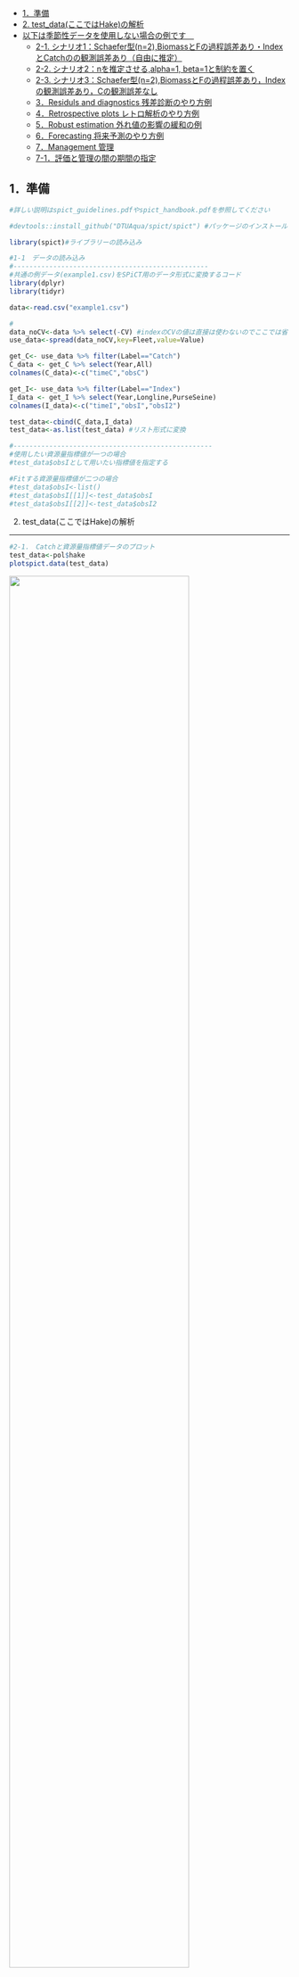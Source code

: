 -   [1．準備](#準備)
-   [2. test\_data(ここではHake)の解析](#test_dataここではhakeの解析)
-   [以下は季節性データを使用しない場合の例です　](#以下は季節性データを使用しない場合の例です)
    -   [2-1.
        シナリオ1：Schaefer型(n=2),BiomassとFの過程誤差あり・IndexとCatchのの観測誤差あり（自由に推定）](#シナリオ1schaefer型n2biomassとfの過程誤差ありindexとcatchのの観測誤差あり自由に推定)
    -   [2-2. シナリオ2：nを推定させる,alpha=1,
        beta=1と制約を置く](#シナリオ2nを推定させるalpha1-beta1と制約を置く)
    -   [2-3.
        シナリオ3：Schaefer型(n=2),BiomassとFの過程誤差あり，Indexの観測誤差あり，Cの観測誤差なし](#シナリオ3schaefer型n2biomassとfの過程誤差ありindexの観測誤差ありcの観測誤差なし)
    -   [3．Residuls and diagnostics
        残差診断のやり方例](#residuls-and-diagnostics-残差診断のやり方例)
    -   [4．Retrospective plots
        レトロ解析のやり方例](#retrospective-plots-レトロ解析のやり方例)
    -   [5．Robust estimation
        外れ値の影響の緩和の例](#robust-estimation-外れ値の影響の緩和の例)
    -   [6．Forecasting
        将来予測のやり方例](#forecasting-将来予測のやり方例)
    -   [7．Management 管理](#management-管理)
    -   [7-1．評価と管理の間の期間の指定](#評価と管理の間の期間の指定)

1．準備
-------

``` r
#詳しい説明はspict_guidelines.pdfやspict_handbook.pdfを参照してください

#devtools::install_github("DTUAqua/spict/spict") #パッケージのインストール

library(spict)#ライブラリーの読み込み  

#1-1　データの読み込み  
#-------------------------------------------------
#共通の例データ(example1.csv)をSPiCT用のデータ形式に変換するコード
library(dplyr)
library(tidyr)

data<-read.csv("example1.csv")

#
data_noCV<-data %>% select(-CV) #indexのCVの値は直接は使わないのでここでは省くが，guidelineに記載があるように，logsdiの事前分布として指定することもできる．そのときはlogalphaやlogbetaの事前分布の指定は取り除く
use_data<-spread(data_noCV,key=Fleet,value=Value)

get_C<- use_data %>% filter(Label=="Catch")
C_data <- get_C %>% select(Year,All)
colnames(C_data)<-c("timeC","obsC")

get_I<- use_data %>% filter(Label=="Index")
I_data <- get_I %>% select(Year,Longline,PurseSeine)
colnames(I_data)<-c("timeI","obsI","obsI2")

test_data<-cbind(C_data,I_data)
test_data<-as.list(test_data) #リスト形式に変換　

#--------------------------------------------------
#使用したい資源量指標値が一つの場合
#test_data$obsIとして用いたい指標値を指定する

#Fitする資源量指標値が二つの場合
#test_data$obsI<-list()
#test_data$obsI[[1]]<-test_data$obsI
#test_data$obsI[[2]]<-test_data$obsI2　
```

2. test\_data(ここではHake)の解析
---------------------------------

``` r
#2-1.　Catchと資源量指標値データのプロット  
test_data<-pol$hake
plotspict.data(test_data)
```

<img src="SPiCT_how_to_files/figure-markdown_github/plot_C_I-1.png" width="80%" />

``` r
# 2-2.　time intervalの指定/確認  
inp<-check.inp(test_data)
inp$dtc #time-intervalの指定．特に指定しない場合は，データの最初の観察値を1とし，その次の観察値は1年後とみなされるのでtime-intervalは1となる.もし四半期のデータなら，inp$dtc<-0.25と指定する
```

     [1] 1 1 1 1 1 1 1 1 1 1 1 1 1 1 1 1 1 1 1 1 1 1 1 1

以下は季節性データを使用しない場合の例です　
============================================

2-1. シナリオ1：Schaefer型(n=2),BiomassとFの過程誤差あり・IndexとCatchのの観測誤差あり（自由に推定）
----------------------------------------------------------------------------------------------------

``` r
 inp <- test_data

 #shape parameterを固定したい場合は下記で定める
 inp$priors$logn<-c(log(2),1e-3) #shape parameter=2 Schaefer型にshape parameterを固定
 
 #その他の過程誤差，観測誤差に関してはとりあえずデフォルトのゆるいpriorをあてて推定させてみる
 #(どんなゆるいpriorをあてているかはsummaryを実行したときのPriorsというところに出てくる)
 
 #実行するためのコマンド
 res_hake2<-fit.spict(inp)

 #結果を要約する
 summary(res_hake2)
```

    Convergence: 0  MSG: both X-convergence and relative convergence (5)
    Objective function at optimum: -2.8079635
    Euler time step (years):  1/16 or 0.0625
    Nobs C: 24,  Nobs I1: 24

    Priors
         logn  ~  dnorm[log(2), 0.001^2] (fixed)
     logalpha  ~  dnorm[log(1), 2^2]
      logbeta  ~  dnorm[log(1), 2^2]

    Model parameter estimates w 95% CI 
                estimate        cilow        ciupp    log.est  
     alpha     0.6057577    0.0777672    4.7184727 -0.5012753  
     beta      0.4787822    0.1907514    1.2017341 -0.7365094  
     r         0.4643762    0.3096574    0.6963995 -0.7670603  
     rc        0.4643755    0.3096563    0.6963999 -0.7670618  
     rold      0.4643748    0.3096522    0.6964069 -0.7670634  
     m       279.5169464  224.3535080  348.2438231  5.6330629  
     K      2407.6790324 1601.0116610 3620.7845730  7.7864185  
     q         0.0003888    0.0002318    0.0006522 -7.8524600  
     n         2.0000031    1.9960870    2.0039269  0.6931487  
     sdb       0.0774072    0.0334233    0.1792723 -2.5586751  
     sdf       0.3987663    0.2541566    0.6256557 -0.9193799  
     sdi       0.0468900    0.0125740    0.1748591 -3.0599504  
     sdc       0.1909222    0.0997700    0.3653530 -1.6558893  
     
    Deterministic reference points (Drp)
               estimate       cilow        ciupp   log.est  
     Bmsyd 1203.8402386 800.5052404 1810.3957938  7.093272  
     Fmsyd    0.2321877   0.1548281    0.3481999 -1.460209  
     MSYd   279.5169464 224.3535080  348.2438231  5.633063  
    Stochastic reference points (Srp)
               estimate      cilow        ciupp   log.est rel.diff.Drp  
     Bmsys 1193.8994590 793.482204 1796.3804496  7.084980 -0.008326312  
     Fmsys    0.2307156   0.153918    0.3458314 -1.466570 -0.006380764  
     MSYs   275.4366060 221.838588  341.9843443  5.618358 -0.014814082  

    States w 95% CI (inp$msytype: s)
                        estimate        cilow        ciupp    log.est  
     B_1988.94      1678.5857253 1001.8110774 2812.5562801  7.4257069  
     F_1988.94         0.1249674    0.0579310    0.2695763 -2.0797027  
     B_1988.94/Bmsy    1.4059691    1.1449356    1.7265155  0.3407268  
     F_1988.94/Fmsy    0.5416511    0.2804645    1.0460712 -0.6131333  

    Predictions w 95% CI (inp$msytype: s)
                      prediction        cilow        ciupp    log.est  
     B_1990.00      1697.9521532 1007.3274155 2862.0699390  7.4371782  
     F_1990.00         0.1249675    0.0410367    0.3805588 -2.0797013  
     B_1990.00/Bmsy    1.4221902    1.1217736    1.8030599  0.3521981  
     F_1990.00/Fmsy    0.5416518    0.1913925    1.5329058 -0.6131318  
     Catch_1989.00   211.0506958  104.3218557  426.9708962  5.3520984  
     E(B_inf)       1724.3530870           NA           NA  7.4526072  

``` r
 #ちなみに結果に表示されるr,rold,rcの中身は r = m⁄K nn⁄(n-1), rold = | m⁄K nn⁄(n-1)1⁄(n-1) |,rc = | m⁄K n1⁄(n-1) 2 |.必要なのはr
```

``` r
# plot results
plot(res_hake2) #全体的な結果のプロット
```

<img src="SPiCT_how_to_files/figure-markdown_github/hake_fit2-1.png" width="80%" />

``` r
plotspict.priors(res_hake2)#shape parameter(n)とalpha,betaの事前分布と事後分布
```

<img src="SPiCT_how_to_files/figure-markdown_github/hake_fit2-2.png" width="80%" />

2-2. シナリオ2：nを推定させる,alpha=1, beta=1と制約を置く
---------------------------------------------------------

``` r
 inp <- test_data

 inp$priors$logbeta<-c(log(1),0.001^2) #betaに関するパラメータをfix. beta=1に固定
 inp$priors$logalpha<-c(log(1),0.001^2) #alphaに関するパラメータをfix. beta=1に固定
 
 #inp$priors$logalpha<-c(1,1,0) #alphaに関するpriorをなくす場合の設定
 #inp$priors$logbeta<-c(1,1,0)#betaに関するpriorをなくす場合の設定
 
 res_hake3<-fit.spict(inp)

# summary of result
 summary(res_hake3)
```

    Convergence: 0  MSG: relative convergence (4)
    Objective function at optimum: -23.0742227
    Euler time step (years):  1/16 or 0.0625
    Nobs C: 24,  Nobs I1: 24

    Priors
      logbeta  ~  dnorm[log(1), 0^2] (fixed)
     logalpha  ~  dnorm[log(1), 0^2] (fixed)
         logn  ~  dnorm[log(2), 2^2]

    Model parameter estimates w 95% CI 
                estimate        cilow        ciupp   log.est  
     alpha     1.0000000    0.9999980    1.0000020  0.000000  
     beta      1.0000000    0.9999980    1.0000020  0.000000  
     r         0.5352673    0.3251328    0.8812125 -0.624989  
     rc        0.3887278    0.2286035    0.6610104 -0.944876  
     rold      0.3051792    0.1366284    0.6816615 -1.186856  
     m       262.9569462  215.6692091  320.6130160  5.571990  
     K      2410.4972919 1556.6278156 3732.7466051  7.787588  
     q         0.0004055    0.0002400    0.0006854 -7.810286  
     n         2.7539443    1.4803034    5.1234152  1.013034  
     sdb       0.0576021    0.0410078    0.0809113 -2.854197  
     sdf       0.2894893    0.2161515    0.3877097 -1.239637  
     sdi       0.0576021    0.0410078    0.0809113 -2.854197  
     sdc       0.2894893    0.2161515    0.3877097 -1.239637  
     
    Deterministic reference points (Drp)
               estimate       cilow        ciupp   log.est  
     Bmsyd 1352.9104850 794.8574529 2302.7610470  7.210013  
     Fmsyd    0.1943639   0.1143017    0.3305052 -1.638023  
     MSYd   262.9569462 215.6692091  320.6130160  5.571990  
    Stochastic reference points (Srp)
               estimate       cilow        ciupp   log.est rel.diff.Drp  
     Bmsys 1345.3076080 792.3712070 2284.0968276  7.204378 -0.005651404  
     Fmsys    0.1929259   0.1124838    0.3308955 -1.645449 -0.007453593  
     MSYs   259.5336850 212.4730966  317.0177059  5.558886 -0.013190046  

    States w 95% CI (inp$msytype: s)
                        estimate       cilow        ciupp    log.est  
     B_1988.94      1627.8971261 961.0274422 2757.5165253  7.3950444  
     F_1988.94         0.1246277   0.0561440    0.2766471 -2.0824241  
     B_1988.94/Bmsy    1.2100557   0.8921826    1.6411829  0.1906664  
     F_1988.94/Fmsy    0.6459878   0.3194270    1.3064024 -0.4369747  

    Predictions w 95% CI (inp$msytype: s)
                      prediction       cilow        ciupp    log.est  
     B_1990.00      1667.0749850 976.6070042 2845.7086563  7.4188259  
     F_1990.00         0.1246279   0.0463600    0.3350325 -2.0824226  
     B_1990.00/Bmsy    1.2391775   0.9063412    1.6942417  0.2144479  
     F_1990.00/Fmsy    0.6459887   0.2586169    1.6135888 -0.4369733  
     Catch_1989.00   205.4389275 110.8759029  380.6521693  5.3251488  
     E(B_inf)       1755.7829461          NA           NA  7.4706702  

``` r
# plot results
plot(res_hake3) #全体的な結果のプロット
```

<img src="SPiCT_how_to_files/figure-markdown_github/hake_plot3-1.png" width="80%" />

``` r
plotspict.priors(res_hake3)#shape parameter(n)とalpha,betaの事前分布と事後分布
```

<img src="SPiCT_how_to_files/figure-markdown_github/hake_plot3-2.png" width="80%" />

2-3. シナリオ3：Schaefer型(n=2),BiomassとFの過程誤差あり，Indexの観測誤差あり，Cの観測誤差なし
----------------------------------------------------------------------------------------------

``` r
 inp <- test_data
 inp$priors$logn<-c(log(2),1e-3) #shape parameter=2 Schaefer型にshape parameterを固定
 

 inp$priors$logsdc<-c(log(0.001),1e-3)#漁獲量に関する観察誤差をほぼなしと仮定するための設定
 inp$priors$logbeta<-c(1,1,0)#betaに関するpriorはなくしておく
 
 res_hake<-fit.spict(inp)

# summary of result
summary(res_hake)
```

    Convergence: 0  MSG: relative convergence (4)
    Objective function at optimum: -5.2953627
    Euler time step (years):  1/16 or 0.0625
    Nobs C: 24,  Nobs I1: 24

    Priors
         logn  ~  dnorm[log(2), 0.001^2] (fixed)
       logsdc  ~  dnorm[log(0.001), 0.001^2] (fixed)
     logalpha  ~  dnorm[log(1), 2^2]

    Model parameter estimates w 95% CI 
                estimate        cilow        ciupp    log.est  
     alpha     0.5743521    0.0634165    5.2018063 -0.5545127  
     beta      0.0017992    0.0013421    0.0024121 -6.3203948  
     r         0.4470386    0.2960115    0.6751208 -0.8051103  
     rc        0.4470381    0.2960106    0.6751211 -0.8051115  
     rold      0.4470375    0.2960070    0.6751277 -0.8051128  
     m       283.3584775  225.2763663  356.4156689  5.6467128  
     K      2535.4292251 1695.0218973 3792.5181768  7.8381182  
     q         0.0003641    0.0002152    0.0006161 -7.9179770  
     n         2.0000025    1.9960864    2.0039263  0.6931484  
     sdb       0.0847776    0.0375251    0.1915316 -2.4677235  
     sdf       0.5557924    0.4145854    0.7450942 -0.5873604  
     sdi       0.0486922    0.0111643    0.2123672 -3.0222362  
     sdc       0.0010000    0.0009980    0.0010020 -6.9077552  
     
    Deterministic reference points (Drp)
              estimate       cilow        ciupp   log.est  
     Bmsyd 1267.715227 847.5103705 1896.2622211  7.144971  
     Fmsyd    0.223519   0.1480053    0.3375605 -1.498259  
     MSYd   283.358477 225.2763663  356.4156689  5.646713  
    Stochastic reference points (Srp)
               estimate       cilow        ciupp   log.est rel.diff.Drp  
     Bmsys 1254.7986098 840.3765744 1873.5881023  7.134730 -0.010293777  
     Fmsys    0.2217507   0.1467487    0.3350856 -1.506202 -0.007974404  
     MSYs   278.2295769 222.7296042  347.5590851  5.628447 -0.018434060  

    States w 95% CI (inp$msytype: s)
                        estimate        cilow        ciupp    log.est  
     B_1988.94      1783.5953912 1060.0172060 3001.0951723  7.4863865  
     F_1988.94         0.1384329    0.0664955    0.2881946 -1.9773698  
     B_1988.94/Bmsy    1.4214196    1.1384578    1.7747112  0.3516561  
     F_1988.94/Fmsy    0.6242726    0.3350390    1.1631970 -0.4711681  

    Predictions w 95% CI (inp$msytype: s)
                      prediction        cilow        ciupp    log.est  
     B_1990.00      1768.2779820 1032.9418961 3027.0889712  7.4777615  
     F_1990.00         0.1384331    0.0362094    0.5292472 -1.9773684  
     B_1990.00/Bmsy    1.4092126    1.0817635    1.8357803  0.3430311  
     F_1990.00/Fmsy    0.6242735    0.1729147    2.2538128 -0.4711667  
     Catch_1989.00   245.7838154  110.0711137  548.8241364  5.5044524  
     E(B_inf)       1702.9408294           NA           NA  7.4401119  

``` r
# plot results
plot(res_hake) #全体的な結果のプロット
```

<img src="SPiCT_how_to_files/figure-markdown_github/hake_fit1-1.png" width="80%" />

``` r
plotspict.priors(res_hake)#shape parameter(n)とalpha,betaの事前分布と事後分布
```

<img src="SPiCT_how_to_files/figure-markdown_github/hake_fit1-2.png" width="80%" />

3．Residuls and diagnostics 残差診断のやり方例
----------------------------------------------

``` r
#シナリオ3の結果を例に
res<-calc.osa.resid(res_hake)
plotspict.diagnostic(res)
```

<img src="SPiCT_how_to_files/figure-markdown_github/hake_residual-1.png" width="80%" />

4．Retrospective plots レトロ解析のやり方例
-------------------------------------------

``` r
#シナリオ3の結果を例に
res<-retro(res_hake,nretroyear=5)
plotspict.retro(res)
```

<img src="SPiCT_how_to_files/figure-markdown_github/hake_retro-1.png" width="80%" />

          FFmsy       BBmsy 
     0.01771116 -0.01836890 

``` r
plotspict.retro.fixed(res)
```

<img src="SPiCT_how_to_files/figure-markdown_github/hake_retro-2.png" width="80%" />

``` r
mohns_rho(res,what=c("FFmsy","BBmsy")) #モーンズローの値
```

          FFmsy       BBmsy 
     0.01771116 -0.01836890 

5．Robust estimation 外れ値の影響の緩和の例
-------------------------------------------

``` r
inp <- test_data
 inp$obsC[10] <-3*inp$obsC[10] #わざと外れ値をつくってみる
 res1 <-fit.spict(inp) #外れ値の影響を特に気にせず通常の推定をした場合
 
 inp$robflagc <-1 #robust estimationをCatchデータに適用する場合
 #inp$robflagi <-1 #robust estimationをindexデータに適用する場合
 #inp$robflage <-1 #robust estimationをeffortデータに適用する場合
 
 res2 <-fit.spict(inp) #Cの外れ値を考慮した場合の推定
 sumspict.parest(res2)
```

               estimate        cilow        ciupp    log.est
    alpha  3.025826e+00 1.533404e-01 5.970781e+01  1.1071840
    beta   7.098228e-01 3.500466e-01 1.439375e+00 -0.3427399
    r      4.241222e-01 2.853478e-01 6.303872e-01 -0.8577337
    rc     3.137342e-01 1.996025e-01 4.931260e-01 -1.1592090
    rold   2.489413e-01 1.200241e-01 5.163277e-01 -1.3905380
    m      2.929635e+02 2.412458e+02 3.557684e+02  5.6800482
    K      3.348288e+03 2.341094e+03 4.788803e+03  8.1162046
    q      2.720300e-04 1.772300e-04 4.175200e-04 -8.2096041
    n      2.703703e+00 1.533024e+00 4.768360e+00  0.9946224
    sdb    2.485346e-02 1.665880e-03 3.707916e-01 -3.6947584
    sdf    4.035196e-01 2.519999e-01 6.461435e-01 -0.9075302
    sdi    7.520223e-02 4.697344e-02 1.203952e-01 -2.5875744
    sdc    2.864274e-01 1.814061e-01 4.522488e-01 -1.2502701
    pp     1.000000e+00 0.000000e+00 1.000000e+00 18.8219729
    robfac 1.147013e+00 1.000000e+00          Inf -1.9172340

``` r
 #外れ値を考慮に入れた推定(観察誤差の誤差分布として混合分布を仮定）では新たに，ppとrobfacという裾の分布の広がり度を示すパラが推定されるようになるが，必ずしも上手く推定できるとは限らない．上記の例でも推定は難しいので下記のようにして，裾の広がり度をgivenにする場合も多い.manualでは下記のようにすればよい，と書いてあるが走らせると，ppやrobfacにはphaseは指定できないと言われてしまう．
 
 #inp$phases$pp <--1
 #inp$phases$robfac <--1
 
 #inp$ini$pp <-0.95
 #inp$ini$robfac <-15 
```

6．Forecasting 将来予測のやり方例
---------------------------------

``` r
inp <- test_data
 inp$maninterval <-c(1990,1991) #もし1990年から1年間の将来予測をしたいときのスタート年の終わりの年
 inp$ffac <-0.75 #Fishing mortality multiplier at the start of the forecastを指定．デフォルトは潜在的なseasonal patternをmaintainして将来予測される
 inp$maneval<-1991 #評価したい年を指定
 rep<-fit.spict(inp)
 
 sumspict.predictions(rep) #将来予測だけの結果を特にみたい場合
```

                     prediction        cilow        ciupp    log.est
    B_1991.00      1.950517e+03 1.046106e+03 3636.8385633  7.5758499
    F_1991.00      8.541414e-02 2.064521e-02    0.3533785 -2.4602436
    B_1991.00/Bmsy 1.293723e+00 9.959454e-01    1.6805325  0.2575239
    F_1991.00/Fmsy 4.858849e-01 1.330830e-01    1.7739620 -0.7217835
    Catch_1990.00  1.634251e+02 6.104824e+01  437.4861264  5.0963547
    E(B_inf)       2.152319e+03           NA           NA  7.6743011

``` r
 summary(rep) #いつも通りの結果をみたい場合
```

    Convergence: 0  MSG: relative convergence (4)
    Objective function at optimum: 4.4440893
    Euler time step (years):  1/16 or 0.0625
    Nobs C: 24,  Nobs I1: 24

    Priors
         logn  ~  dnorm[log(2), 2^2]
     logalpha  ~  dnorm[log(1), 2^2]
      logbeta  ~  dnorm[log(1), 2^2]

    Model parameter estimates w 95% CI 
                estimate        cilow        ciupp    log.est  
     alpha     1.7959743    0.0006129 5262.7763737  0.5855477  
     beta      0.4848746    0.1980997    1.1867933 -0.7238649  
     r         0.5090408    0.2963677    0.8743279 -0.6752272  
     rc        0.3529879    0.1760163    0.7078913 -1.0413216  
     rold      0.2701653    0.1057079    0.6904810 -1.3087214  
     m       266.8344900  223.2802584  318.8846411  5.5866286  
     K      2652.5400114 1615.5641813 4355.1154412  7.8832730  
     q         0.0003666    0.0002217    0.0006062 -7.9113255  
     n         2.8841828    1.5794289    5.2667834  1.0592416  
     sdb       0.0388151    0.0000694   21.7119809 -3.2489449  
     sdf       0.3980508    0.2543937    0.6228316 -0.9211758  
     sdi       0.0697110    0.0127255    0.3818818 -2.6633973  
     sdc       0.1930047    0.1022833    0.3641925 -1.6450406  
     
    Deterministic reference points (Drp)
               estimate       cilow        ciupp   log.est  
     Bmsyd 1511.8620969 821.5946811 2782.0615845  7.321097  
     Fmsyd    0.1764939   0.0880082    0.3539457 -1.734469  
     MSYd   266.8344900 223.2802584  318.8846411  5.586629  
    Stochastic reference points (Srp)
               estimate       cilow       ciupp   log.est rel.diff.Drp  
     Bmsys 1507.6780199 798.2694731 2847.525915  7.318326 -0.002775179  
     Fmsys    0.1757909   0.0908695    0.340075 -1.738460 -0.003999266  
     MSYs   265.0331320 228.5426991  307.349836  5.579855 -0.006796728  

    States w 95% CI (inp$msytype: s)
                        estimate       cilow        ciupp    log.est  
     B_1988.94      1844.1703430 953.7479560 3565.8941469  7.5197848  
     F_1988.94         0.1138851   0.0475966    0.2724948 -2.1725652  
     B_1988.94/Bmsy    1.2231858   0.9550639    1.5665795  0.2014588  
     F_1988.94/Fmsy    0.6478442   0.3384197    1.2401823 -0.4341051  

    Predictions w 95% CI (inp$msytype: s)
                      prediction        cilow        ciupp    log.est  
     B_1991.00      1950.5173470 1046.1058017 3636.8385633  7.5758499  
     F_1991.00         0.0854141    0.0206452    0.3533785 -2.4602436  
     B_1991.00/Bmsy    1.2937227    0.9959454    1.6805325  0.2575239  
     F_1991.00/Fmsy    0.4858849    0.1330830    1.7739620 -0.7217835  
     Catch_1990.00   163.4250853   61.0482410  437.4861264  5.0963547  
     E(B_inf)       2152.3190221           NA           NA  7.6743012  

``` r
 plot(rep) #plotみたいとき
```

<img src="SPiCT_how_to_files/figure-markdown_github/hake_forecast-1.png" width="80%" />

7．Management 管理
------------------

　上記の方法でも将来予測出来るが，SPiCTにはデフォルトで8種類の管理方策が備わっている．  
1. currentCatch: 最終年の漁獲量を続ける 　  
2. currentF:最終年のFを用いる  
3. Fmsy: Fmsyで漁獲  
4. noF No fishing: 現在のFの1％まで減らす  
5. reduceF25: Fを25%減らす  
6. increaseF25: Fを25%増やす  
7. msyHockeyStick: ICESのMSYのH-S ruleを適用  
8. ices: ICES MSY35番目のH-S advice rule使う

-   ?manageと検索すると色々と詳しい説明が出てくる

``` r
 inp <- test_data
 rep <- fit.spict(inp)
 rep <- manage(rep)
```

    Selected scenario(s):  currentCatch, currentF, Fmsy, noF, reduceF25, increaseF25, msyHockeyStick, ices  

``` r
 sumspict.manage(rep) #管理方策を適用した場合の結果のまとめの出力
```

    SPiCT timeline:
                                                      
          Observations              Management        
        1965.00 - 1989.00        1989.00 - 1990.00    
     |-----------------------| ----------------------|

    Management evaluation: 1990.00

    Predicted catch for management period and states at management evaluation time:

                                 C B/Bmsy F/Fmsy
    1. Keep current catch    197.4   1.25   0.60
    2. Keep current F        212.0   1.25   0.65
    3. Fish at Fmsy          318.6   1.18   1.00
    4. No fishing              0.2   1.38   0.00
    5. Reduce F by 25%       161.0   1.28   0.49
    6. Increase F by 25%     261.8   1.21   0.81
    7. MSY hockey-stick rule 318.6   1.18   1.00
    8. ICES advice rule      278.7   1.20   0.87

``` r
 plot2(rep) #様々な管理方策の結果を図示
```

<img src="SPiCT_how_to_files/figure-markdown_github/hake_management-1.png" width="80%" />

``` r
 plotspict.hcr(rep) #様々な管理方策そのもののルールを図示
```

<img src="SPiCT_how_to_files/figure-markdown_github/hake_management-2.png" width="80%" />

7-1．評価と管理の間の期間の指定
-------------------------------

``` r
 man.timeline(inp) #観察事象の年代と将来予測（管理）の年代の表示
```

    SPiCT timeline:
                                                      
          Observations              Management        
        1965.00 - 1989.00        1989.00 - 1990.00    
     |-----------------------| ----------------------|

    Management evaluation: 1990.00

``` r
 man.timeline(rep) #観察事象の年代と将来予測（管理）の年代の表示(上記でもこれでもどっちでもOK）
```

    SPiCT timeline:
                                                      
          Observations              Management        
        1965.00 - 1989.00        1989.00 - 1990.00    
     |-----------------------| ----------------------|

    Management evaluation: 1990.00

``` r
 inp$maninterval <-c(1990,1991) #もし1990年から1年間の将来予測をしたいときのスタート年の終わりの年
 man.timeline(inp) #intermediate periodが表示されるようになる
```

    SPiCT timeline:
                                                                              
          Observations             Intermediate             Management        
        1965.00 - 1989.00        1989.00 - 1990.00       1990.00 - 1991.00    
     |-----------------------| ----------------------| ----------------------|

    Management evaluation: 1991.00

``` r
 repIntPer <-manage(rep, scenarios=c(1,2), maninterval=c(1990,1991),maneval=1991) #1991年から管理方策１，２の管理を実施するように指定
```

    Selected scenario(s):  currentCatch, currentF  

``` r
 plotspict.catch(repIntPer)
```

<img src="SPiCT_how_to_files/figure-markdown_github/hake_inter-1.png" width="80%" />

``` r
 #intermediate periodの間のCatchレベルを指定してたい場合（↓）．デフォルトでは，最終年と同じFを使う．
  repIntPer <-manage(rep, scenarios=c(8), maninterval=c(1990,1991), intermediatePeriodCatch=5)
```

    Selected scenario(s):  ices  

``` r
  par(mfrow=c(1,2))
  plotspict.biomass(repIntPer)
  plotspict.catch(repIntPer)
```

<img src="SPiCT_how_to_files/figure-markdown_github/hake_inter-2.png" width="80%" />

　 \#\# 7-2. 自分でつくった管理方策を適用する場合
add.man.scenarioの引数で大事なもの： ffac: 現在のFの何倍にするのかを指定
cfac: 現在のCの何倍にするのかを指定　 breakpointBBmsy: H-S
HCRの場合のB/Bmsyの折れ点の位置．デフォルトでは折れ点なし
などなど（詳細はhandbook p51参照）

``` r
 repIntPer <- add.man.scenario(repIntPer,ffac=1.5) #例えば，漁獲係数を50%増加のようなシナリオをrepIntPerに加えたい場合
 sumspict.manage(repIntPer)
```

    SPiCT timeline:
                                                                              
          Observations             Intermediate             Management        
        1965.00 - 1989.00        1989.00 - 1990.00       1990.00 - 1991.00    
     |-----------------------| ----------------------| ----------------------|

    Management evaluation: 1990.00

    Predicted catch for management period and states at management evaluation time:

                                C B/Bmsy F/Fmsy
    1. ICES advice rule (@) 328.2   1.40   0.91
    2. customScenario_1     310.3   1.18   0.97
    (@) This scenario assumes another management period. Thus, the estimates might not be comparable to the other scenarios.

``` r
 plotspict.f(repIntPer)
```

<img src="SPiCT_how_to_files/figure-markdown_github/hake_management2-1.png" width="80%" />

``` r
 #例えば，最終年に観察されたCatchの64%減での将来予測をしたい場合,そしてそのシナリオ名を"reduced_catch"と名付けたい場合
 repIntPer <-add.man.scenario(repIntPer, cfac=0.64, scenarioTitle="reduced_catch")

 names(repIntPer$man)
```

    [1] "ices"             "customScenario_1" "reduced_catch"

